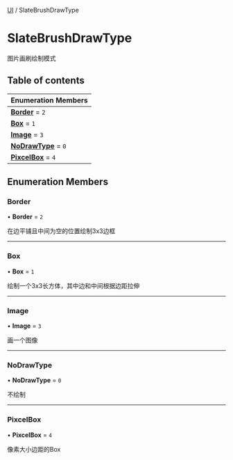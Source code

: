 [UI](../groups/Core.UI.md) / SlateBrushDrawType

# SlateBrushDrawType <Badge type="tip" text="Enumeration" /> <Score text="SlateBrushDrawType" />

图片画刷绘制模式

## Table of contents

| Enumeration Members |
| :-----|
| **[Border](mw.SlateBrushDrawType.md#border)** = ``2`` <br> |
| **[Box](mw.SlateBrushDrawType.md#box)** = ``1`` <br> |
| **[Image](mw.SlateBrushDrawType.md#image)** = ``3`` <br> |
| **[NoDrawType](mw.SlateBrushDrawType.md#nodrawtype)** = ``0`` <br> |
| **[PixcelBox](mw.SlateBrushDrawType.md#pixcelbox)** = ``4`` <br> |

## Enumeration Members

### Border <Score text="Border" /> 

• **Border** = ``2``

在边平铺且中间为空的位置绘制3x3边框

___

### Box <Score text="Box" /> 

• **Box** = ``1``

绘制一个3x3长方体，其中边和中间根据边距拉伸

___

### Image <Score text="Image" /> 

• **Image** = ``3``

画一个图像

___

### NoDrawType <Score text="NoDrawType" /> 

• **NoDrawType** = ``0``

不绘制

___

### PixcelBox <Score text="PixcelBox" /> 

• **PixcelBox** = ``4``

像素大小边距的Box
